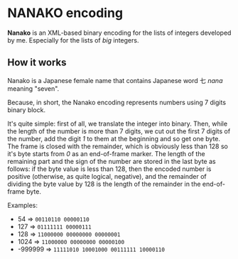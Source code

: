 # NANAKO encoding

**Nanako** is an XML-based binary encoding for the lists of integers developed by me. Especially for the lists of *big* integers.

## How it works

Nanako is a Japanese female name that contains Japanese word 七 *nana* meaning "seven".

Because, in short, the Nanako encoding represents numbers using 7 digits binary block.

It's quite simple: first of all, we translate the integer into binary. Then, while the length of the number is more than 7 digits, we cut out the first 7 digits of the number, add the digit *1* to them at the beginning and so get one byte. The frame is closed with the remainder, which is obviously less than 128 so it's byte starts from *0* as an end-of-frame marker. The length of the remaining part and the sign of the number are stored in the last byte as follows: if the byte value is less than 128, then the encoded number is positive (otherwise, as quite logical, negative), and the remainder of dividing the byte value by 128 is the length of the remainder in the end-of-frame byte.

Examples:

- 54      => `00110110 00000110`
- 127     => `01111111 00000111`
- 128     => `11000000 00000000 00000001`
- 1024    => `11000000 00000000 00000100`
- -999999 => `11111010 10001000 00111111 10000110`